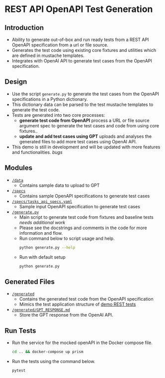 # REST API OpenAPI Test Generation

## Introduction
- Ability to generate out-of-box and run ready tests from a REST API OpenAPI specification from a url or file source.
- Generates the test code using existing core fixtures and utilities which are defined in mustache templates.
- Integrates with OpenAI API to generate test cases from the OpenAPI specification.

## Design
- Use the script `generate.py` to generate the test cases from the OpenAPI specifications in a Python dictionary.
- This dictionary data can be parsed to the test mustache templates to generate the test code.
- Tests are generated into two core processes:
  - **generate test code from OpenAPI** process a URL or file source argument spec to generate the test cases and code from using core fixtures..
  - **update and add test cases using GPT** uploads and analyses the generated files to add more test cases using OpenAI API.
- This demo is still in development and will be updated with more features and functionalities. *bugs*

## Modules
- [`/data`](./data)
  - Contains sample data to upload to GPT
- [`/specs`](./specs)
  - Contains sample OpenAPI specifications to generate test cases
- [`/specs/tasks_api_specs.yaml`](./specs/tasks_api_specs.yaml)
  - Sample input OpenAPI specification to generate test cases
- [`/generate.py`](./generate.py)
  - Main script to generate test code from fixtures and baseline tests *needs additional work*
  - Please see the docstrings and comments in the code for more information and flow.
  - Run command below to script usage and help.
    ```bash
    python generate.py --help
    ```
  - Run with default setup
    ```bash
    python generate.py
    ```
## Generated Files
- [`/generated`](./generated)
  - Contains the generated test code from the OpenAPI specification
  - Mimics the test application structure of [demo REST tests](../example_tests_services_rest/README.md)
- [`/generated/GPT_RESPONSE.md`](./generated/GPT_RESPONSE.md)
  - Store the GPT response from the OpenAI API.

## Run Tests
- Run the service for the mocked openAPI in the Docker compose file.
  ```bash
  cd .. && docker-compose up prism
  ```

- Run the tests using the command below.
  ```bash
  pytest
  ```


